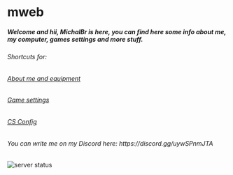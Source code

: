 # mweb
<h5>Welcome and hii, MichalBr is here, you can find here some info about me, my computer, games settings and more stuff.</h5>
<h6>Shortcuts for:</h6>
<h6><a href="https://github.com/TheMichalBr/mweb/blob/main/about_me_and_equipment.md">About me and equipment</a></h6>
<h6><a href="https://github.com/TheMichalBr/mweb/blob/main/game_settings.md">Game settings</a></h6>
<h6><a href="https://github.com/TheMichalBr/mweb/releases/tag/config_cs">CS Config</a></h6>

<h6>You can write me on my Discord here: https://discord.gg/uywSPnmJTA</h6>


<img src="https://camo.githubusercontent.com/b710ec81117887a7d18a214650d67f658fb294717548d5582a5c475b61889fb3/68747470733a2f2f71756572792e6869636f7269612e636f6d2f71756572792e7068703f757365723d6d63785f333833333639" alt="server status">
